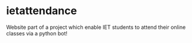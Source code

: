 # ietattendance
Website part of a project which enable IET students to attend their online classes via a python bot!
